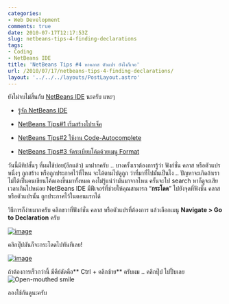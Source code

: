 ```yaml
---
categories:
- Web Development
comments: true
date: 2010-07-17T12:17:53Z
slug: netbeans-tips-4-finding-declarations
tags:
- Coding
- NetBeans IDE
title: 'NetBeans Tips #4 หาคลาส ตัวแปร ยังไงก็เจอ'
url: /2010/07/17/netbeans-tips-4-finding-declarations/
layout: '../../../layouts/PostLayout.astro'
---
```


ยังไม่จบไม่สิ้นกับ [NetBeans IDE](https://armno.in.th/content/netbeans-ide) นะครับ แหะๆ




  * [รู้จัก NetBeans IDE](https://armno.in.th/20100710/%e0%b9%81%e0%b8%99%e0%b8%b0%e0%b8%99%e0%b8%b3-netbeans-ide-%e0%b8%aa%e0%b8%b3%e0%b8%ab%e0%b8%a3%e0%b8%b1%e0%b8%9a%e0%b9%80%e0%b8%82%e0%b8%b5%e0%b8%a2%e0%b8%99%e0%b9%82%e0%b8%84%e0%b9%89%e0%b8%94-php)


  * [NetBeans Tips#1 เริ่มสร้างโปรเจ็ค](https://armno.in.th/20100710/netbeans-tips1-%e0%b9%80%e0%b8%a3%e0%b8%b4%e0%b9%88%e0%b8%a1%e0%b8%aa%e0%b8%a3%e0%b9%89%e0%b8%b2%e0%b8%87%e0%b9%82%e0%b8%9b%e0%b8%a3%e0%b9%80%e0%b8%88%e0%b9%87%e0%b8%84)


  * [NetBeans Tips#2 ใช้งาน Code-Autocomplete](https://armno.in.th/20100711/netbeans-tips2-%e0%b9%83%e0%b8%8a%e0%b9%89%e0%b8%87%e0%b8%b2%e0%b8%99-code-auto-complete)


  * [NetBeans Tips#3 จัดระเบียบโค้ดด้วยเมนู Format](https://armno.in.th/20100713/netbeans-tips-3-%e0%b8%88%e0%b8%b1%e0%b8%94%e0%b8%a3%e0%b8%b0%e0%b9%80%e0%b8%9a%e0%b8%b5%e0%b8%a2%e0%b8%9a%e0%b9%82%e0%b8%84%e0%b9%89%e0%b8%94%e0%b8%94%e0%b9%89%e0%b8%a7%e0%b8%a2%e0%b9%80%e0%b8%a1)


วันนี้มีทิปสั้นๆ ที่ผมใช้บ่อย(อีกแล้ว) มาฝากครับ .. บางครั้งเราต้องการรู้ว่า ฟังก์ชั่น คลาส หรือตัวแปรหนึ่งๆ ถูกสร้าง หรือถูกประกาศไว้ที่ไหน จะได้ตามไปดูถูก ว่าที่มาที่ไปมันเป็นไง .. ปัญหาจะเกิดถ้าเราไม่ได้เป็นคนเขียนโค้ดเองขึ้นมาทั้งหมด คงไม่รู้แน่ว่ามันมาจากไหน ครั้นจะไป search หาก็ดูจะเสียเวลาเกินไปหน่อย NetBeans IDE มีฟีเจอร์ที่ช่วยให้คุณสามารถ “**กระโดด**” ไปยังจุดที่ฟังชั่น คลาส หรือตัวแปรนั้น ถูกประกาศไว้ในตอนแรกได้



วิธีการก็ง่ายมากครับ คลิกขวาที่ฟังก์ชั่น คลาส หรือตัวแปรที่ต้องการ แล้วเลือกเมนู **Navigate > Go to Declaration** ครับ

[![image](https://files.armno.in.th/uploads/2010/07/image_thumb16.png)](https://files.armno.in.th/uploads/2010/07/image16.png)

คลิกปุ๊ปมันก็จะกระโดดไปทันทีเลย!

[![image](https://files.armno.in.th/uploads/2010/07/image_thumb17.png)](https://files.armno.in.th/uploads/2010/07/image17.png)

ถ้าต้องการเร็วกว่านี้ มีคีย์ลัดคือ** Ctrl + คลิกซ้าย** ครับผม .. คลิกปุ๊ป ไปปั๊บเลย ![Open-mouthed smile](https://files.armno.in.th/uploads/2010/07/wlEmoticonopenmouthedsmile1.png)

ลองใช้กันดูนะครับ

